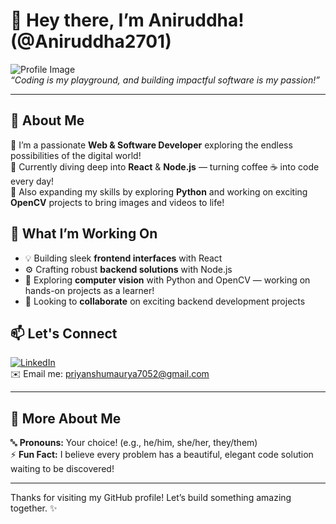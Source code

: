 # 👋 Hey there, I’m **Aniruddha**! (@Aniruddha2701)  

![Profile Image](path_to_your_image.jpg)  
*“Coding is my playground, and building impactful software is my passion!”*

---

## 🚀 About Me  
🌟 I’m a passionate **Web & Software Developer** exploring the endless possibilities of the digital world!  
👀 Currently diving deep into **React** & **Node.js** — turning coffee ☕ into code every day!  
🐍 Also expanding my skills by exploring **Python** and working on exciting **OpenCV** projects to bring images and videos to life!

## 🔧 What I’m Working On  
- 💡 Building sleek **frontend interfaces** with React  
- ⚙️ Crafting robust **backend solutions** with Node.js  
- 📸 Exploring **computer vision** with Python and OpenCV — working on hands-on projects as a learner!  
- 🤝 Looking to **collaborate** on exciting backend development projects

## 📫 Let's Connect  
[![LinkedIn](https://img.shields.io/badge/LinkedIn-blue?style=for-the-badge&logo=linkedin&logoColor=white)](https://www.linkedin.com/in/aniruddha-99a56531a)  
✉️ Email me: priyanshumaurya7052@gmail.com  

---

## 📝 More About Me  
🔤 **Pronouns:** Your choice! (e.g., he/him, she/her, they/them)  
⚡ **Fun Fact:** I believe every problem has a beautiful, elegant code solution waiting to be discovered!  

---

Thanks for visiting my GitHub profile! Let’s build something amazing together. ✨  
